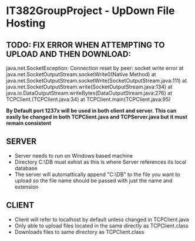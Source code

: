 # IT382GroupProject - UpDown File Hosting

## TODO: FIX ERROR WHEN ATTEMPTING TO UPLOAD AND THEN DOWNLOAD:

java.net.SocketException: Connection reset by peer: socket write error
	at java.net.SocketOutputStream.socketWrite0(Native Method)
	at java.net.SocketOutputStream.socketWrite(SocketOutputStream.java:111)
	at java.net.SocketOutputStream.write(SocketOutputStream.java:134)
	at java.io.DataOutputStream.writeBytes(DataOutputStream.java:276)
	at TCPClient.<init>(TCPClient.java:34)
	at TCPClient.main(TCPClient.java:95)



**By Default port 1237x will be used in both client and server. This can easily be changed in both TCPClient.java and TCPServer.java but 
it must remain consistent**

## SERVER
* Server needs to run on Windows based machine <br />
* Directory C:\DB must exhist as this is where Server references its local database <br />
* The server will automattically append "C:\DB\" to the file you want to upload so the file name should be passed with just the name and extension



## CLIENT
* Client will refer to localhost by default unless changed in TCPClient.java <br />
* Only able to upload files located in the same directly as TCPClient.class <br />
* Downloads files to same directory as TCPClient.class
